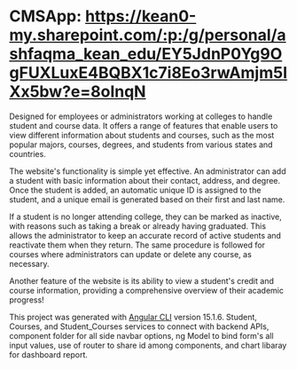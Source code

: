 # CMSApp: https://kean0-my.sharepoint.com/:p:/g/personal/ashfaqma_kean_edu/EY5JdnP0Yg9OgFUXLuxE4BQBX1c7i8Eo3rwAmjm5IXx5bw?e=8oInqN

Designed for employees or administrators working at colleges to handle student and course data. It offers a range of features that enable users to view different information about students and courses, such as the most popular majors, courses, degrees, and students from various states and countries.
 
The website's functionality is simple yet effective. An administrator can add a student with basic information about their contact, address, and degree. Once the student is added, an automatic unique ID is assigned to the student, and a unique email is generated based on their first and last name.

If a student is no longer attending college, they can be marked as inactive, with reasons such as taking a break or already having graduated. This allows the administrator to keep an accurate record of active students and reactivate them when they return. The same procedure is followed for courses where administrators can update or delete any course, as necessary.

Another feature of the website is its ability to view a student's credit and course information, providing a comprehensive overview of their academic progress!

This project was generated with [Angular CLI](https://github.com/angular/angular-cli) version 15.1.6.
Student, Courses, and Student_Courses services to connect with backend APIs, component folder for all side navbar options, ng Model to bind form's all input values, use of router to share id among components, and chart libaray for dashboard report.








